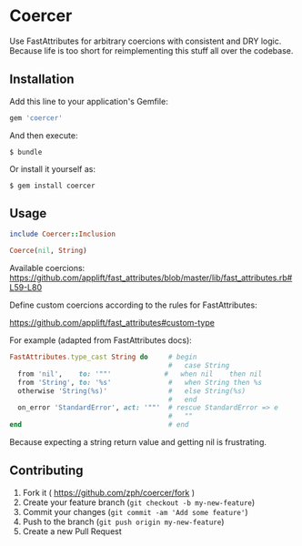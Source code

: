 # Coercer

Use FastAttributes for arbitrary coercions with consistent and DRY logic. Because
life is too short for reimplementing this stuff all over the codebase.

## Installation

Add this line to your application's Gemfile:

```ruby
gem 'coercer'
```

And then execute:

    $ bundle

Or install it yourself as:

    $ gem install coercer

## Usage

```ruby
include Coercer::Inclusion

Coerce(nil, String)
```

Available coercions: https://github.com/applift/fast_attributes/blob/master/lib/fast_attributes.rb#L59-L80

Define custom coercions according to the rules for FastAttributes:

https://github.com/applift/fast_attributes#custom-type

For example (adapted from FastAttributes docs):

```ruby
FastAttributes.type_cast String do     # begin
                                       #   case String
  from 'nil',    to: '""'             #   when nil    then nil
  from 'String', to: '%s'              #   when String then %s
  otherwise 'String(%s)'               #   else String(%s) 
                                       #   end
  on_error 'StandardError', act: '""'  # rescue StandardError => e
                                       #   ""
end                                    # end
```

Because expecting a string return value and getting nil is frustrating.

## Contributing

1. Fork it ( https://github.com/zph/coercer/fork )
2. Create your feature branch (`git checkout -b my-new-feature`)
3. Commit your changes (`git commit -am 'Add some feature'`)
4. Push to the branch (`git push origin my-new-feature`)
5. Create a new Pull Request
